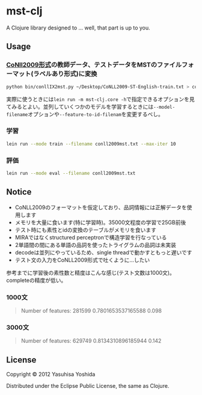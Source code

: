 # mst-clj

A Clojure library designed to ... well, that part is up to you.

## Usage

### [CoNll2009形式](http://ufal.mff.cuni.cz/conll2009-st/task-description.html)の教師データ、テストデータをMSTのファイルフォーマット(ラベルあり形式)に変換

```sh
python bin/conllIX2mst.py ~/Desktop/CoNLL2009-ST-English-train.txt > conll2009mst.txt

```

実際に使うときには`lein run -m mst-clj.core -h`で指定できるオプションを見てみるとよい。並列していくつかのモデルを学習するときには`--model-filename`オプションや`--feature-to-id-filenam`を変更するべし。

### 学習

```sh
lein run --mode train --filename conll2009mst.txt --max-iter 10
```

### 評価

```sh
lein run --mode eval --filename conll2009mst.txt
```

## Notice

- CoNLL2009のフォーマットを仮定しており、品詞情報には正解データを使用します
- メモリを大量に食います(特に学習時)。35000文程度の学習で25GB前後
 - テスト時にも素性とidの変換のテーブルがメモリを食います
- MIRAではなくstructured perceptronで構造学習を行なっている
- 2単語間の間にある単語の品詞を使ったトライグラムの品詞は未実装
- decodeは並列にやっているため、single threadで動かすともっと遅いです
- テスト文の入力をCoNLL2009形式で吐くように...したい

参考までに学習後の素性数と精度はこんな感じ(テスト文数は1000文)。completeの精度が低い。

### 1000文

> Number of features:  281599
> 0.7801653537165588
> 0.098

### 3000文

> Number of features:  629749
> 0.8134310896185944
> 0.142

## License

Copyright © 2012 Yasuhisa Yoshida

Distributed under the Eclipse Public License, the same as Clojure.
